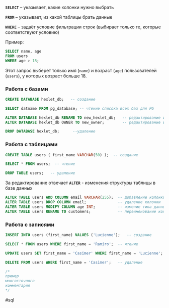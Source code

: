 **`SELECT`** – указывает, какие колонки нужно выбрать

**`FROM`** – указывает, из какой таблицы брать данные

**`WHERE`** – задаёт условие фильтрации строк (выбирает только те, которые соответствуют условию)

Пример:
```sql
SELECT name, age  
FROM users  
WHERE age > 18;
```
Этот запрос выберет только имя (`name`) и возраст (`age`) пользователей (`users`), у которых возраст больше 18.

### Работа с базами
```sql
CREATE DATABASE hexlet_db;   -- создание

SELECT datname FROM pg_database; -- чтение списока всех баз для PG

ALTER DATABASE hexlet_db RENAME TO new_hexlet_db;   -- редактирование имени
ALTER DATABASE hexlet_db OWNER TO new_owner;        -- редактирование владельца

DROP DATABASE hexlet_db;      --удаление
```

### Работа с таблицами
```sql
CREATE TABLE users ( first_name VARCHAR(50) );  -- создание

SELECT * FROM users;  -- чтение

DROP TABLE users;   -- удаление
```
За редактирование отвечает  **`ALTER`** - изменения структуры таблицы в базе данных
```sql
ALTER TABLE users ADD COLUMN email VARCHAR(255);  -- добавление колонки
ALTER TABLE users DROP COLUMN email;              -- удаление колонки
ALTER TABLE users MODIFY COLUMN age INT;          -- измение типа данных колонки
ALTER TABLE users RENAME TO customers;            -- переименование колонки
```

### Работа с записями
```sql
INSERT INTO users (first_name) VALUES ('Lucienne');   -- создание

SELECT * FROM users WHERE first_name = 'Ramiro';  -- чтение

UPDATE users SET first_name = 'Casimer' WHERE first_name = 'Lucienne';  -- редактирование

DELETE FROM users WHERE first_name = 'Casimer';   -- удаление

/*
пример
многосточного
комментария
*/

```


#sql